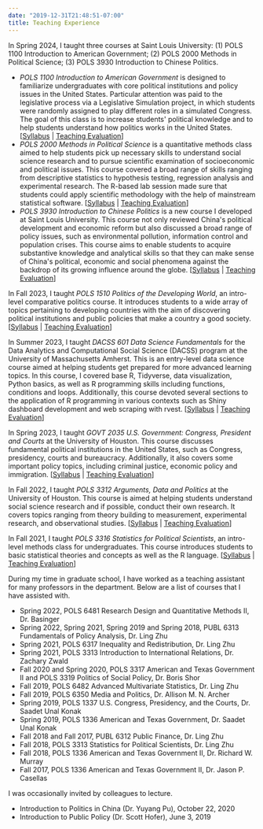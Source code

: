 ```yaml
---
date: "2019-12-31T21:48:51-07:00"
title: Teaching Experience
---
```


In Spring 2024, I taught three courses at Saint Louis University: (1) POLS 1100 Introduction to American Government; (2) POLS 2000 Methods in Political Science; (3) POLS 3930 Introduction to Chinese Politics.

* _POLS 1100 Introduction to American Government_ is designed to familiarize undergraduates with core political institutions and policy issues in the United States. Particular attention was paid to the legislative process via a Legislative Simulation project, in which students were randomly assigned to play different roles in a simulated Congress. The goal of this class is to increase students' political knowledge and to help students understand how politics works in the United States. [[Syllabus](/Spring2024POLS1100Syllabus.pdf) | [Teaching Evaluation](/Spring2024POLS1100Evaluation.pdf)]
* _POLS 2000 Methods in Political Science_ is a quantitative methods class aimed to help students pick up necessary skills to understand social science research and to pursue scientific examination of socioeconomic and political issues. This course covered a broad range of skills ranging from descriptive statistics to hypothesis testing, regression analysis and experimental research. The R-based lab session made sure that students could apply scientific methodology with the help of mainstream statistical software. [[Syllabus](/Spring2024POLS2000Syllabus.pdf) | [Teaching Evaluation](/Spring2024POLS2000Evaluation.pdf)]
* _POLS 3930 Introduction to Chinese Politics_ is a new course I developed at Saint Louis University. This course not only reviewed China's political development and economic reform but also discussed a broad range of policy issues, such as environmental pollution, information control and population crises. This course aims to enable students to acquire substantive knowledge and analytical skills so that they can make sense of China's political, economic and social phenomena against the backdrop of its growing influence around the globe. [[Syllabus](/Spring2024POLS3930Syllabus.pdf) | [Teaching Evaluation](/Spring2024POLS3930Evaluation.pdf)]

In Fall 2023, I taught _POLS 1510 Politics of the Developing World_, an intro-level comparative politics course. It introduces students to a wide array of topics pertaining to developing countries with the aim of discovering political institutions and public policies that make a country a good society. [[Syllabus](/POLS1510Syllabus.pdf) | [Teaching Evaluation](/POLS1510Evaluation.pdf)]

In Summer 2023, I taught _DACSS 601 Data Science Fundamentals_ for the Data Analytics and Computational Social Science (DACSS) program at the University of Massachusetts Amherst. This is an entry-level data science course aimed at helping students get prepared for more advanced learning topics. In this course, I covered base R, Tidyverse, data visualization, Python basics, as well as R programming skills including functions, conditions and loops. Additionally, this course devoted several sections to the application of R programming in various contexts such as Shiny dashboard development and web scraping with rvest. [[Syllabus](/DACSS601Syllabus.pdf) | [Teaching Evaluation](/Summer2023DACSS601Evaluation.pdf)]

In Spring 2023, I taught _GOVT 2035 U.S. Government: Congress, President and Courts_ at the University of Houston. This course discusses fundamental political institutions in the United States, such as Congress, presidency, courts and bureaucracy. Additionally, it also covers some important policy topics, including criminal justice, economic policy and immigration. [[Syllabus](/GOVT2305Syllabus.pdf) | [Teaching Evaluation](/Spring2023GOVT2305Evaluation.pdf)]

In Fall 2022, I taught *POLS 3312 Arguments, Data and Politics* at the University of Houston. This course is aimed at helping students understand social science research and if possible, conduct their own research. It covers topics ranging from theory building to measurement, experimental research, and observational studies. [[Syllabus](/POLS3312Syllabus.pdf) | [Teaching Evaluation](/Fall2022POLS3312Evaluation.pdf)]

In Fall 2021, I taught _POLS 3316 Statistics for Political Scientists_, an intro-level methods class for undergraduates. This course introduces students to basic statistical theories and concepts as well as the R language. [[Syllabus](/POLS3316Syllabus.pdf) | [Teaching Evaluation](/Fall2021POLS3316Evaluation.pdf)]

During my time in graduate school, I have worked as a teaching assistant for many professors in the department. Below are a list of courses that I have assisted with.

* Spring 2022, POLS 6481 Research Design and Quantitative Methods II, Dr. Basinger
* Spring 2022, Spring 2021, Spring 2019 and Spring 2018, PUBL 6313 Fundamentals of Policy Analysis, Dr. Ling Zhu
* Spring 2021, POLS 6317 Inequality and Redistribution, Dr. Ling Zhu
* Spring 2021, POLS 3313 Introduction to International Relations, Dr. Zachary Zwald
* Fall 2020 and Spring 2020, POLS 3317 American and Texas Government II and POLS 3319 Politics of Social Policy, Dr. Boris Shor
* Fall 2019, POLS 6482 Advanced Multivariate Statistics, Dr. Ling Zhu
* Fall 2019, POLS 6350 Media and Politics, Dr. Allison M. N. Archer
* Spring 2019, POLS 1337 U.S. Congress, Presidency, and the Courts, Dr. Saadet Unal Konak
* Spring 2019, POLS 1336 American and Texas Government, Dr. Saadet Unal Konak
* Fall 2018 and Fall 2017, PUBL 6312 Public Finance, Dr. Ling Zhu
* Fall 2018, POLS 3313 Statistics for Political Scientists, Dr. Ling Zhu
* Fall 2018, POLS 1336 American and Texas Government II, Dr. Richard W. Murray
* Fall 2017, POLS 1336 American and Texas Government II, Dr. Jason P. Casellas

I was occasionally invited by colleagues to lecture.

* Introduction to Politics in China (Dr. Yuyang Pu), October 22, 2020
* Introduction to Public Policy (Dr. Scott Hofer), June 3, 2019
